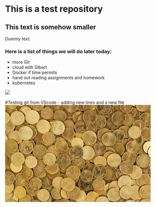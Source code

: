 # This is a test repository

## This text is somehow smaller

Dummy text.

### Here is a list of things we will do later today:
* more Git
* cloud with Glbert
* Docker if time permits
* hand out reading assignments and homework
* kubernetes

![](https://raw.githubusercontent.com/hellojoechip/NUS-test-20210111/main/lavo2.png)

#Testing git from VScode - adding new lines and a new file
![](logo.jpg)